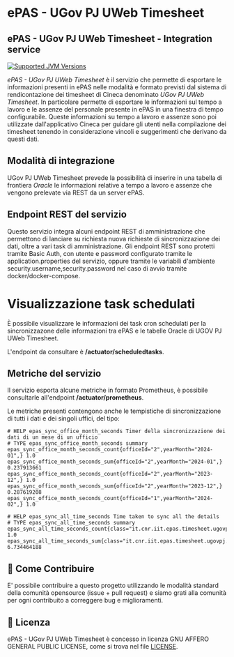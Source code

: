 # ePAS - UGov PJ UWeb  Timesheet
## ePAS - UGov PJ UWeb Timesheet - Integration service

[![Supported JVM Versions](https://img.shields.io/badge/JVM-17-brightgreen.svg?style=for-the-badge&logo=Java)](https://openjdk.java.net/install/)

*ePAS - UGov PJ UWeb Timesheet* è il servizio che permette di esportare le informazioni presenti in ePAS
nelle modalità e formato previsti dal sistema di rendicontazione dei timesheet di Cineca denominato *UGov PJ UWeb Timesheet*.
In particolare permette di esportare le informazioni sul tempo a lavoro e le assenze del personale presente in ePAS in una
finestra di tempo configurabile.
Queste informazioni su tempo a lavoro e assenze sono poi utilizzate dall'applicativo Cineca per guidare gli utenti nella
compilazione dei timesheet tenendo in considerazione vincoli e suggerimenti che derivano da questi dati.

## Modalità di integrazione

UGov PJ UWeb Timesheet prevede la possibilità di inserire in una tabella di frontiera *Oracle* le informazioni relative a 
tempo a lavoro e assenze che vengono prelevate via REST da un server ePAS.

## Endpoint REST del servizio

Questo servizio integra alcuni endpoint REST di amministrazione che permettono di lanciare su richiesta
nuova richieste di sincronizzazione dei dati, oltre a vari task di amministrazione.
Gli endpoint REST sono protetti tramite Basic Auth, con utente e password configurato tramite
le application.properties del servizio, oppure tramite le variabili d'ambiente 
security.username,security.password nel caso di avvio tramite docker/docker-compose. 

# Visualizzazione task schedulati

È possibile visualizzare le informazioni dei task cron schedulati per la sincronizzazone
delle informazioni tra ePAS e le tabelle Oracle di UGOV PJ UWeb Timesheet.

L'endpoint da consultare è **/actuator/scheduledtasks**.

## Metriche del servizio

Il servizio esporta alcune metriche in formato Prometheus, è possibile consultarle all'endpoint
**/actuator/prometheus**.

Le metriche presenti contengono anche le tempistiche di sincronizzazione di tutti i dati e dei 
singoli uffici, del tipo:

```
# HELP epas_sync_office_month_seconds Timer della sincronizzazione dei dati di un mese di un ufficio
# TYPE epas_sync_office_month_seconds summary
epas_sync_office_month_seconds_count{officeId="2",yearMonth="2024-01",} 1.0
epas_sync_office_month_seconds_sum{officeId="2",yearMonth="2024-01",} 0.237913661
epas_sync_office_month_seconds_count{officeId="2",yearMonth="2023-12",} 1.0
epas_sync_office_month_seconds_sum{officeId="2",yearMonth="2023-12",} 0.287619208
epas_sync_office_month_seconds_count{officeId="1",yearMonth="2024-02",} 1.0

# HELP epas_sync_all_time_seconds Time taken to sync all the details
# TYPE epas_sync_all_time_seconds summary
epas_sync_all_time_seconds_count{class="it.cnr.iit.epas.timesheet.ugovpj.service.SyncService",exception="none",method="syncAll",} 1.0
epas_sync_all_time_seconds_sum{class="it.cnr.iit.epas.timesheet.ugovpj.service.SyncService",exception="none",method="syncAll",} 6.734464188
```

## 👏 Come Contribuire 

E' possibile contribuire a questo progetto utilizzando le modalità standard della comunità opensource 
(issue + pull request) e siamo grati alla comunità per ogni contribuito a correggere bug e miglioramenti.

## 📄 Licenza

ePAS - UGov PJ UWeb  Timesheet è concesso in licenza GNU AFFERO GENERAL PUBLIC LICENSE, come si trova 
nel file [LICENSE][l].

[l]: https://github.com/consiglionazionaledellericerche/epas-ugov-pj-timesheet/blob/master/LICENSE